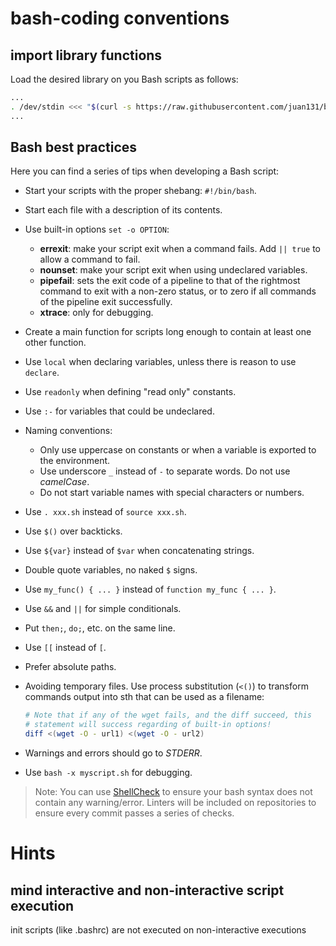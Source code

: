# bash-coding conventions

## import library functions 

Load the desired library on you Bash scripts as follows:

```bash
...
. /dev/stdin <<< "$(curl -s https://raw.githubusercontent.com/juan131/bash-libraries/master/lib/liblog.bash)"
...
```

## Bash best practices

Here you can find a series of tips when developing a Bash script:

- Start your scripts with the proper shebang: `#!/bin/bash`.
- Start each file with a description of its contents.
- Use built-in options `set -o OPTION`:
    - **errexit**: make your script exit when a command fails. Add `|| true` to allow a command to fail.
    - **nounset**: make your script exit when using undeclared variables.
    - **pipefail**: sets the exit code of a pipeline to that of the rightmost command to exit with a non-zero status, or to zero if all commands of the pipeline exit successfully.
    - **xtrace**: only for debugging.
- Create a main function for scripts long enough to contain at least one other function.
- Use `local` when declaring variables, unless there is reason to use `declare`.
- Use `readonly` when defining "read only" constants.
- Use `:-` for variables that could be undeclared.
- Naming conventions:
    - Only use uppercase on constants or when a variable is exported to the environment.
    - Use underscore `_` instead of `-` to separate words. Do not use _camelCase_.
    - Do not start variable names with special characters or numbers.
- Use `. xxx.sh` instead of `source xxx.sh`.
- Use `$()` over backticks.
- Use `${var}` instead of `$var` when concatenating strings.
- Double quote variables, no naked `$` signs.
- Use `my_func() { ... }` instead of `function my_func { ... }`.
- Use `&&` and `||` for simple conditionals.
- Put `then;`, `do;`, etc. on the same line.
- Use `[[` instead of `[`.
- Prefer absolute paths.
- Avoiding temporary files. Use process substitution (`<()`) to transform commands output into sth that can be used as a filename:

    ~~~bash
    # Note that if any of the wget fails, and the diff succeed, this
    # statement will success regarding of built-in options!
    diff <(wget -O - url1) <(wget -O - url2)
    ~~~

- Warnings and errors should go to _STDERR_.
- Use `bash -x myscript.sh` for debugging.

> Note: You can use [ShellCheck](https://www.shellcheck.net) to ensure your bash syntax does not contain any warning/error. Linters will be included on repositories to ensure every commit passes a series of checks.

# Hints 

## mind interactive and non-interactive script execution

init scripts (like .bashrc) are not executed on non-interactive executions
